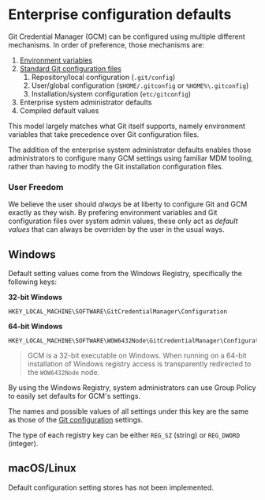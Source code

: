 # Enterprise configuration defaults

Git Credential Manager (GCM) can be configured using multiple
different mechanisms. In order of preference, those mechanisms are:

1. [Environment variables](environment.md)
2. [Standard Git configuration files](configuration.md)
   1. Repository/local configuration (`.git/config`)
   2. User/global configuration (`$HOME/.gitconfig` or `%HOME%\.gitconfig`)
   3. Installation/system configuration (`etc/gitconfig`)
3. Enterprise system administrator defaults
4. Compiled default values

This model largely matches what Git itself supports, namely environment
variables that take precedence over Git configuration files.

The addition of the enterprise system administrator defaults enables those
administrators to configure many GCM settings using familiar MDM tooling, rather
than having to modify the Git installation configuration files.

### User Freedom

We believe the user should _always_ be at liberty to configure
Git and GCM exactly as they wish. By prefering environment variables and Git
configuration files over system admin values, these only act as _default values_
that can always be overriden by the user in the usual ways.

## Windows

Default setting values come from the Windows Registry, specifically the
following keys:

**32-bit Windows**

```text
HKEY_LOCAL_MACHINE\SOFTWARE\GitCredentialManager\Configuration
```

**64-bit Windows**

```text
HKEY_LOCAL_MACHINE\SOFTWARE\WOW6432Node\GitCredentialManager\Configuration
```

> GCM is a 32-bit executable on Windows. When running on a 64-bit
installation of Windows registry access is transparently redirected to the
`WOW6432Node` node.

By using the Windows Registry, system administrators can use Group Policy to
easily set defaults for GCM's settings.

The names and possible values of all settings under this key are the same as
those of the [Git configuration](configuration.md) settings.

The type of each registry key can be either `REG_SZ` (string) or `REG_DWORD`
(integer).


## macOS/Linux

Default configuration setting stores has not been implemented.
